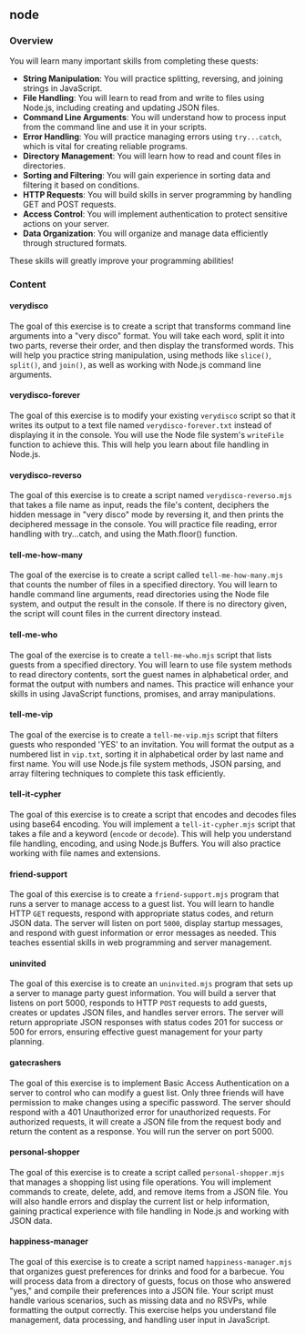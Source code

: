 ## node

### Overview

You will learn many important skills from completing these quests:

- **String Manipulation**: You will practice splitting, reversing, and joining
  strings in JavaScript.
- **File Handling**: You will learn to read from and write to files using
  Node.js, including creating and updating JSON files.
- **Command Line Arguments**: You will understand how to process input from the
  command line and use it in your scripts.
- **Error Handling**: You will practice managing errors using `try...catch`,
  which is vital for creating reliable programs.
- **Directory Management**: You will learn how to read and count files in
  directories.
- **Sorting and Filtering**: You will gain experience in sorting data and
  filtering it based on conditions.
- **HTTP Requests**: You will build skills in server programming by handling GET
  and POST requests.
- **Access Control**: You will implement authentication to protect sensitive
  actions on your server.
- **Data Organization**: You will organize and manage data efficiently through
  structured formats.

These skills will greatly improve your programming abilities!

### Content

#### verydisco

The goal of this exercise is to create a script that transforms command line
arguments into a "very disco" format. You will take each word, split it into two
parts, reverse their order, and then display the transformed words. This will
help you practice string manipulation, using methods like `slice()`, `split()`,
and `join()`, as well as working with Node.js command line arguments.

#### verydisco-forever

The goal of this exercise is to modify your existing `verydisco` script so that
it writes its output to a text file named `verydisco-forever.txt` instead of
displaying it in the console. You will use the Node file system's `writeFile`
function to achieve this. This will help you learn about file handling in
Node.js.

#### verydisco-reverso

The goal of this exercise is to create a script named `verydisco-reverso.mjs`
that takes a file name as input, reads the file's content, deciphers the hidden
message in "very disco" mode by reversing it, and then prints the deciphered
message in the console. You will practice file reading, error handling with
try...catch, and using the Math.floor() function.

#### tell-me-how-many

The goal of the exercise is to create a script called `tell-me-how-many.mjs`
that counts the number of files in a specified directory. You will learn to
handle command line arguments, read directories using the Node file system, and
output the result in the console. If there is no directory given, the script
will count files in the current directory instead.

#### tell-me-who

The goal of the exercise is to create a `tell-me-who.mjs` script that lists
guests from a specified directory. You will learn to use file system methods to
read directory contents, sort the guest names in alphabetical order, and format
the output with numbers and names. This practice will enhance your skills in
using JavaScript functions, promises, and array manipulations.

#### tell-me-vip

The goal of the exercise is to create a `tell-me-vip.mjs` script that filters
guests who responded 'YES' to an invitation. You will format the output as a
numbered list in `vip.txt`, sorting it in alphabetical order by last name and
first name. You will use Node.js file system methods, JSON parsing, and array
filtering techniques to complete this task efficiently.

#### tell-it-cypher

The goal of this exercise is to create a script that encodes and decodes files
using base64 encoding. You will implement a `tell-it-cypher.mjs` script that
takes a file and a keyword (`encode` or `decode`). This will help you understand
file handling, encoding, and using Node.js Buffers. You will also practice
working with file names and extensions.

#### friend-support

The goal of this exercise is to create a `friend-support.mjs` program that runs
a server to manage access to a guest list. You will learn to handle HTTP `GET`
requests, respond with appropriate status codes, and return JSON data. The
server will listen on port `5000`, display startup messages, and respond with
guest information or error messages as needed. This teaches essential skills in
web programming and server management.

#### uninvited

The goal of this exercise is to create an `uninvited.mjs` program that sets up a
server to manage party guest information. You will build a server that listens
on port 5000, responds to HTTP `POST` requests to add guests, creates or updates
JSON files, and handles server errors. The server will return appropriate JSON
responses with status codes 201 for success or 500 for errors, ensuring
effective guest management for your party planning.

#### gatecrashers

The goal of this exercise is to implement Basic Access Authentication on a
server to control who can modify a guest list. Only three friends will have
permission to make changes using a specific password. The server should respond
with a 401 Unauthorized error for unauthorized requests. For authorized
requests, it will create a JSON file from the request body and return the
content as a response. You will run the server on port 5000.

#### personal-shopper

The goal of this exercise is to create a script called `personal-shopper.mjs`
that manages a shopping list using file operations. You will implement commands
to create, delete, add, and remove items from a JSON file. You will also handle
errors and display the current list or help information, gaining practical
experience with file handling in Node.js and working with JSON data.

#### happiness-manager

The goal of this exercise is to create a script named `happiness-manager.mjs`
that organizes guest preferences for drinks and food for a barbecue. You will
process data from a directory of guests, focus on those who answered "yes," and
compile their preferences into a JSON file. Your script must handle various
scenarios, such as missing data and no RSVPs, while formatting the output
correctly. This exercise helps you understand file management, data processing,
and handling user input in JavaScript.
